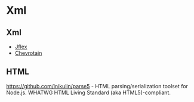 # Xml


## Xml
  * [Jflex](https://github.com/JetBrains/intellij-community/blob/de1f071f98dfa433c1fb94472992b2f037dd85de/xml/xml-psi-impl/src/com/intellij/lexer/_XmlLexer.flex)
  * [Chevrotain](https://github.com/Chevrotain/chevrotain/blob/master/examples/grammars/xml/xml_lexer.js)

## HTML
https://github.com/inikulin/parse5 - HTML parsing/serialization toolset for Node.js. WHATWG HTML Living Standard (aka HTML5)-compliant.

